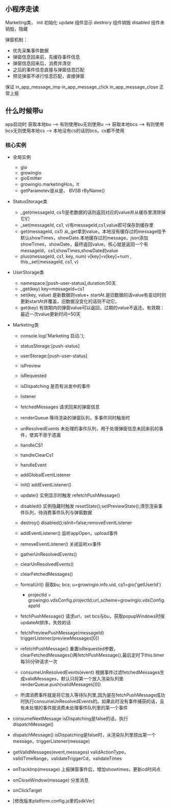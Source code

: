 ## 小程序走读
Marketing类，
init 初始化
update 组件显示
destrory 组件销毁
disabled 组件未销毁，隐藏

弹窗机制：
- 优先采集事件数据
- 弹窗信息回来前，先缓存事件信息
- 弹窗信息回来后，消费并清空
- 之后的事件信息直接与弹窗信息匹配
- 预览弹窗不进行信息匹配，直接弹窗

保证 in_app_message_imp  in_app_message_click  in_app_message_close 正常上报

## 什么时候带u
app启动时 获取本地bu --> 有则使用bu无则使用u --> 获取本地bcs  --> 有则使用bcs无则使用本地cs --> 本地没有cs的话则bcs，cs都不使用


### 核心实例
- 全局实例
  - gio
  - growingio
  - gioEmitter
  - growingio.marketingHos，lt 
  - getParametev是从是、 BVSB                                                                                                                                                                                                                                                                                                                                                        rByName()
- StatusStorage类
  - _get(messageId, cs1)是老数据的话则返回对应的value并从缓存里清除掉它们
  - _set(messageId, cs1, v)有messageId,cs1,value即可保存到缓存里
  - get(messageId, cs1) 从_get拿到value，本地没有缓存过的message给予默认showTimes，showDate.本地缓存过的message，json添加showTimes，showDate，最终返回value。核心就是返回一个有messageId，cs1,showTimes,showDate的value
  - plus(messageId, cs1, key, num) v[key]=v[key]+num , this._set(messageId, cs1, v)
- UserStorage类
  - namespace:[push-user-status],duration:50天
  - _get(key) key=messageId+cs1
  - set(key, value) 是新数据则value+ startAt.是旧数据的话value有变动时则更新startAt并覆盖，旧数据没变化的话则不动它。
  - get(key) 有效期内的弹窗value可以返回，过期的value不返还。有效期：最近一次value更新时间+50天
- Marketing类
  - console.log('Marketing 启动.');
  - statusStorage:[push-status]
  - userStorage:[push-user-status]
  - isPreview
  - isRequested
  - isDispatching 是否有派发中的事件
  - listener
  - fetchedMessages 请求回来的弹窗信息
  - renderQueue 等待渲染的弹窗队列，多事件同时触发时
  - unResolvedEvents 未处理的事件队列，用于处理弹窗信息未回来前的事件，使其不至于遗漏

  - handleCS1
  - handleClearCs1
  - handleEvent
  - addGlobalEventListener

  - init() addEventListener()
  - update() 实例显示时触发 refetchPushMessage() 
  - disabled() 实例隐藏时触发 resetState();setPreviewState();清空渲染事件队列，待消费事件队列与弹窗数据
  - destroy() disabled();isInit=false;removeEventListener
  - addEventListener() 监听appOpen，upload事件
  - removeEventListener() 关闭监听xx事件
  - gatherUnResolvedEvents()
  - clearUnResolvedEvents()
  - clearFetchedMessages()
  
  - formatUrl() 获取bu; bcs; u=growingio.info.uid, cs1=gio('getUserId')
    - projectId = growingio.vdsConfig.projectId;url_scheme=growingio.vdsConfig.appId
  
  - fetchPushMessage() 请求url，set bcs与bu，获取popupWindows时按updateAt排序，失败的话

  - fetchPreviewPushMessage(messageId) triggerListener(previewMessages[0])
  - refetchPushMessage() 重置isRequested参数，clearFetchedMessages()再fetchPushMessage(),最后定时下this.timer每30分钟请求一次

  - consumeUnResolvedEvents(event) 根据事件过滤fetchedMessages生成validMessages，默认只将第一个放入渲染队列里 renderQueue.push(validMessages[0])
  - 所谓消费事件就是将它放入等待队列里,因为是在fetchPushMessage成功时执行consumeUnResolvedEvents的。如果此时没有事件捕获的话，且有未处理的事件就消费未处理事件队列里的第一个事件

- consumeNextMessage isDispatching是false的话，执行dispatchMessage()
- dispatchMessage() isDispatching是false时，从渲染队列里捞出第一个message，triggerListener(message)
- getValidMessages(event,messages) validActionType，validTimeRange，validateTriggerCd，validateTimes

- onTrackImp(message) 上报弹窗事件后，增加showtimes，更新cd时间点
- onCloseWindow(message) 分发消息
- onClickTarget
- [修改版本platform.config.js里的sdkVer]